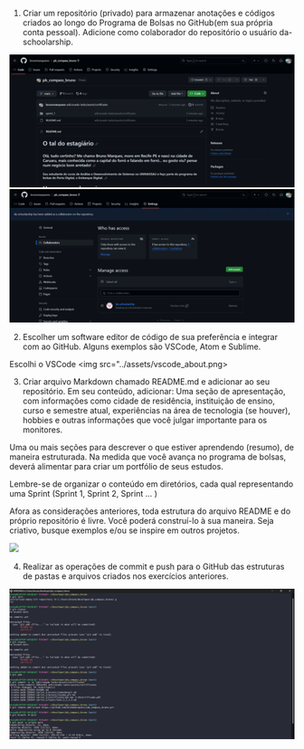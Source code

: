  1. Criar um repositório (privado) para armazenar anotações e códigos criados ao longo do Programa de Bolsas no GitHub(em sua própria conta pessoal). Adicione como colaborador do repositório o usuário da-schoolarship.

<img src="../assets/print_repo.png">
<img src="../assets/print_add_user.png">

2. Escolher um software editor de código de sua preferência e integrar com ao GitHub. Alguns exemplos são VSCode, Atom e Sublime.

Escolhi o VSCode
<img src="../assets/vscode_about.png>

3. Criar arquivo Markdown chamado README.md e adicionar ao seu repositório. Em seu conteúdo, adicionar:
Uma seção de apresentação, com informações como cidade de residência, instituição de ensino, curso e semestre atual, experiências na área de tecnologia (se houver), hobbies e outras informações que você julgar importante para os monitores.

Uma ou mais seções para descrever o que estiver aprendendo (resumo), de maneira estruturada. Na medida que você avança no programa de bolsas, deverá alimentar para criar um portfólio de seus estudos.

Lembre-se de organizar o conteúdo em diretórios, cada qual representando uma Sprint (Sprint 1, Sprint 2, Sprint ... )

Afora as considerações anteriores, toda estrutura do arquivo README e do próprio repositório é livre. Você poderá construí-lo à sua maneira. Seja criativo, busque exemplos e/ou se inspire em outros projetos.

<img src="../assets/meu_readme.png">

4. Realizar as operações de commit e push para o GitHub das estruturas de pastas e arquivos criados nos exercícios anteriores.

<img src="../assets/print_prompt_commits.png">


